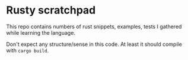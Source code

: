 # Rusty scratchpad

This repo contains numbers of rust snippets, examples, tests 
I gathered while learning the language.

Don't expect any structure/sense in this code. At least it should 
compile with `cargo build`.